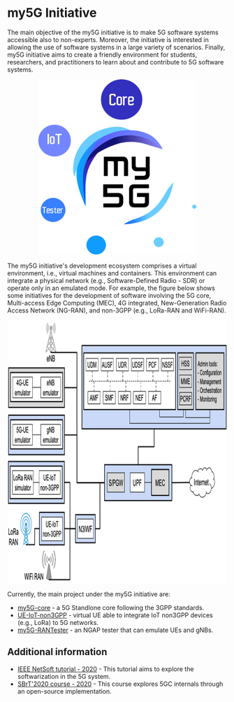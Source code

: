 # my5G Initiative

The main objective of the my5G initiative is to make 5G software systems accessible also to non-experts. Moreover, the initiative is interested in allowing the use of software systems in a large variety of scenarios. Finally, my5G initiative aims to create a friendly environment for students, researchers, and practitioners to learn about and contribute to 5G software systems.

<p align="center">
    <img src="my5Ginitiative.png" height="400"/> 
</p>

The my5G initiative's development ecosystem comprises a virtual environment, i.e., virtual machines and containers. This environment can integrate a physical network (e.g., Software-Defined Radio - SDR) or operate only in an emulated mode. For example, the figure below shows some initiatives for the development of software involving the 5G core, Multi-access Edge Computing (MEC), 4G integrated, New-Generation Radio Access Network (NG-RAN), and non-3GPP (e.g., LoRa-RAN and WiFi-RAN).

<p align="center">
    <img src="my5G-systems.png" height="600"/> 
</p>

Currently, the main project under the my5G initiative are:
* [my5G-core](https://github.com/my5G/my5G-core) - a 5G Standlone core following the 3GPP standards.
* [UE-IoT-non3GPP](https://github.com/my5G/UE-IoT-non3GPP) - virtual UE able to integrate IoT non3GPP devices (e.g., LoRa) to 5G networks. 
* [my5G-RANTester](https://github.com/my5G/my5G-RANTester) - an NGAP tester that can emulate UEs and gNBs.

## Additional information

* [IEEE NetSoft tutorial - 2020](https://github.com/LABORA-INF-UFG/NetSoft2020-Tutorial4) - This tutorial aims to explore the softwarization in the 5G system.
* [SBrT'2020 course - 2020](https://github.com/LABORA-INF-UFG/SBrT2020-Minicurso1) - This course explores 5GC internals through an open-source implementation.
